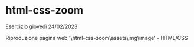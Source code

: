 # html-css-zoom

Esercizio giovedì 24/02/2023

Riproduzione pagina web '\html-css-zoom\assets\img\image' - HTML/CSS
